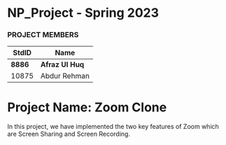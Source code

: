 # NP_Project - Spring 2023

### PROJECT MEMBERS ###
StdID | Name
------------ | -------------
**8886** | **Afraz Ul Huq** 
10875 | Abdur Rehman

# Project Name: Zoom Clone #
In this project, we have implemented the two key features of Zoom which are Screen Sharing and Screen Recording.
